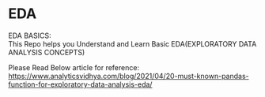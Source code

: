 # EDA
EDA BASICS: \
This Repo helps you Understand and Learn Basic EDA(EXPLORATORY DATA ANALYSIS CONCEPTS) 

Please Read Below article for reference:\
https://www.analyticsvidhya.com/blog/2021/04/20-must-known-pandas-function-for-exploratory-data-analysis-eda/
